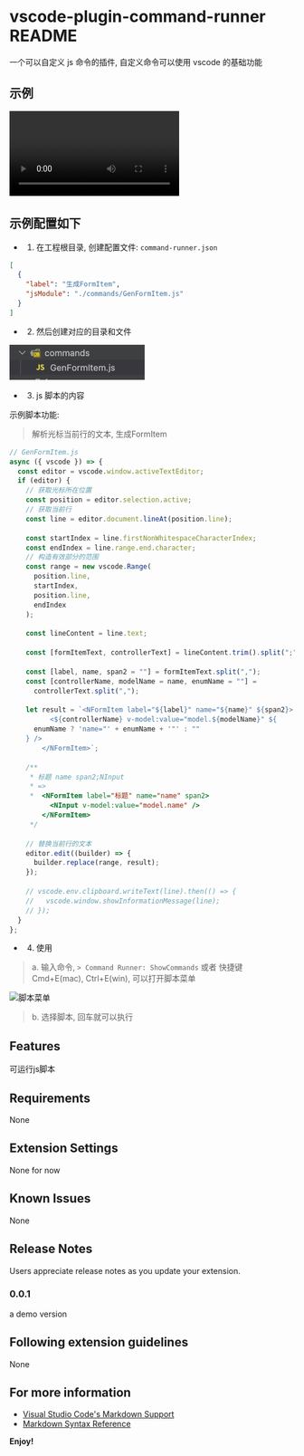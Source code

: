 # vscode-plugin-command-runner README

一个可以自定义 js 命令的插件, 自定义命令可以使用 vscode 的基础功能

## 示例

<video src="res/gen-form-item.mp4" controls title="Title"></video>

## 示例配置如下

- 1. 在工程根目录, 创建配置文件: `command-runner.json`

```json
[
  {
    "label": "生成FormItem",
    "jsModule": "./commands/GenFormItem.js"
  }
]
```

- 2. 然后创建对应的目录和文件

![./commands/GenFormItem.js](res/command-js.png)

- 3. js 脚本的内容

示例脚本功能: 
> 解析光标当前行的文本, 生成FormItem

```js
// GenFormItem.js
async ({ vscode }) => {
  const editor = vscode.window.activeTextEditor;
  if (editor) {
    // 获取光标所在位置
    const position = editor.selection.active;
    // 获取当前行
    const line = editor.document.lineAt(position.line);

    const startIndex = line.firstNonWhitespaceCharacterIndex;
    const endIndex = line.range.end.character;
    // 构造有效部分的范围
    const range = new vscode.Range(
      position.line,
      startIndex,
      position.line,
      endIndex
    );

    const lineContent = line.text;

    const [formItemText, controllerText] = lineContent.trim().split(";");

    const [label, name, span2 = ""] = formItemText.split(",");
    const [controllerName, modelName = name, enumName = ""] =
      controllerText.split(",");

    let result = `<NFormItem label="${label}" name="${name}" ${span2}>
          <${controllerName} v-model:value="model.${modelName}" ${
      enumName ? 'name="' + enumName + '"' : ""
    } />
        </NFormItem>`;

    /**
     * 标题 name span2;NInput
     * =>
     *  <NFormItem label="标题" name="name" span2>
          <NInput v-model:value="model.name" />
        </NFormItem>
     */

    // 替换当前行的文本
    editor.edit((builder) => {
      builder.replace(range, result);
    });

    // vscode.env.clipboard.writeText(line).then(() => {
    //   vscode.window.showInformationMessage(line);
    // });
  }
};
```

- 4. 使用

> a. 输入命令, `> Command Runner: ShowCommands` 或者 快捷键 Cmd+E(mac), Ctrl+E(win), 可以打开脚本菜单

![脚本菜单](res/gen-form-item.png)
> b. 选择脚本, 回车就可以执行


## Features

可运行js脚本

## Requirements

None

## Extension Settings

None for now

<!-- Include if your extension adds any VS Code settings through the `contributes.configuration` extension point.

For example:

This extension contributes the following settings:

* `myExtension.enable`: Enable/disable this extension.
* `myExtension.thing`: Set to `blah` to do something. -->

## Known Issues

None

## Release Notes

Users appreciate release notes as you update your extension.

### 0.0.1

a demo version

## Following extension guidelines

None

<!-- Ensure that you've read through the extensions guidelines and follow the best practices for creating your extension.

* [Extension Guidelines](https://code.visualstudio.com/api/references/extension-guidelines) -->

## For more information

- [Visual Studio Code's Markdown Support](http://code.visualstudio.com/docs/languages/markdown)
- [Markdown Syntax Reference](https://help.github.com/articles/markdown-basics/)

**Enjoy!**
